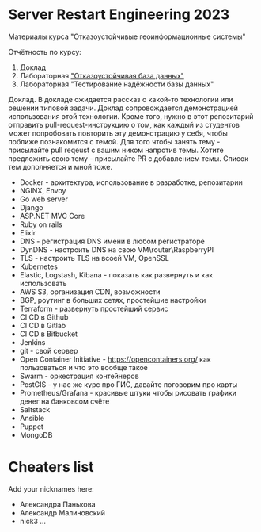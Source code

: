 # Server Restart Engineering 2023
Материалы курса "Отказоустойчивые геоинформационные системы"

Отчётность по курсу:
1. Доклад
2. Лабораторная ["Отказоустойчивая база данных"](https://docs.google.com/document/d/1mbRoLjxO-9ZaCfNAMT6rGjHRYDFjA75hP7UPx6B7Vmc/edit)
3. Лабораторная "Тестирование надёжности базы данных"


Доклад.
В докладе ожидается рассказ о какой-то технологии или решении типовой задачи. Доклад сопровождается демонстрацией использования этой технологии. Кроме того, нужно в этот репозитарий отправить pull-request-инструкцию о том, как каждый из студентов может попробовать повторить эту демонстрацию у себя, чтобы поближе познакомится с темой. Для того чтобы занять тему - присылайте pull reqeust с вашим ником напротив темы. Хотите предложить свою тему - присылайте PR с добавлением темы. Список тем дополняется и мной тоже.

* Docker - архитектура, использование в разработке, репозитарии
* NGINX, Envoy
* Go web server
* Django
* ASP.NET MVC Core
* Ruby on rails
* Elixir
* DNS - регистрация DNS имени в любом регистраторе
* DynDNS - настроить DNS на свою VM\router\RaspberryPI
* TLS - настроить TLS на всоей VM, OpenSSL
* Kubernetes
* Elastic, Logstash, Kibana - показать как развернуть и как использовать
* AWS S3, организация CDN, возможности
* BGP, роутинг в больших сетях, простейшие настройки
* Terraform - развернуть простейший сервис
* CI CD в Github
* CI CD в Gitlab
* CI CD в Bitbucket
* Jenkins
* git - свой сервер
* Open Container Initiative - https://opencontainers.org/ как пользоваться и что это вообще такое
* Swarm - оркестрация контейнеров
* PostGIS - у нас же курс про ГИС, давайте поговорим про карты
* Prometheus/Grafana - красивые штуки чтобы рисовать графики денег на банковсом счёте
* Saltstack
* Ansible
* Puppet
* MongoDB

# Cheaters list
Add your nicknames here:
* Александра Панькова
* Александр Малиновский
* nick3
...
